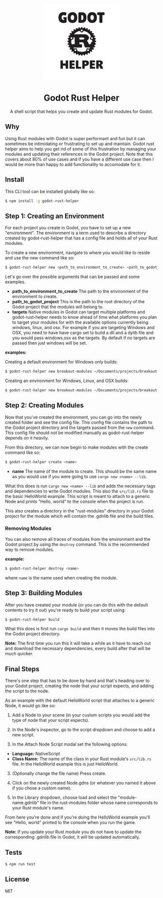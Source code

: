 <p align="center">
  <img width="250" height="250" src="https://raw.githubusercontent.com/robertcorponoi/graphics/master/godot-rust-helper/godot-rust-helper-logo.png">
</p>

<h1 align="center">Godot Rust Helper</h1>

<p align="center">A shell script that helps you create and update Rust modules for Godot.<p>

## **Why**

Using Rust modules with Godot is super performant and fun but it can sometimes be intimidating or frustrating to set up and maintain. Godot rust helper aims to help you get rid of some of this frustration by managing your modules and updating their references in the Godot project. Note that this covers about 80% of use cases and if you have a different use case then I would be more than happy to add functionality to accomodate for it.

## **Install**

This CLI tool can be installed globally like so:

```bash
$ npm install -g godot-rust-helper
```

## **Step 1: Creating an Environment**

For each project you create in Godot, you have to set up a new "environment". The environment is a term used to describe a directory created by godot-rust-helper that has a config file and holds all of your Rust modules.

To create a new environment, navigate to where you would like to reside and use the new command like so:

```bash
$ godot-rust-helper new <path_to_environment_to_create> <path_to_godot_project> <targets>
```

Let's go over the possible arguments that can be passed and some examples.

- **path_to_environment_to_create** The path to the environment of the environment to create.
- **path_to_godot_project** This is the path to the root directory of the Godot project that the modules will belong to.
- **targets** Native modules in Godot can target multiple platforms and godot-rust-helper needs to know ahead of time what platforms you plan to target your modules for with the available options currently being: windows, linux, and osx. For example if you are targeting Windows and OSX, you need to have have cargo set to build a dll and a dylib file and you would pass windows,osx as the targets. By default if no targets are passed then just windows will be set.

**examples:**

Creating a default environment for Windows only builds:

```bash
$ godot-rust-helper new breakout-modules ~/Documents/projects/breakout
```

Creating an environment for Windows, Linux, and OSX builds:

```bash
$ godot-rust-helper new breakout-modules ~/Documents/projects/breakout windows,linux,osx
```

## **Step 2: Creating Modules**

Now that you've created the environment, you can go into the newly created folder and see the config file. This config file contains the path to the Godot project directory and the targets passed from the `new` command. This config file should not be modified manually as godot-rust-helper depends on it heavily.

From this directory, we can now begin to make modules with the create command like so:

```bash
$ godot-rust-helper create <name>
```

- **name** The name of the module to create. This should be the same name as you would use if you were going to use `cargo new <name> --lib`.

What this does is run `cargo new <name> --lib` and adds the necessary tags and dependencies to write Godot modules. This also the `src/lib.rs` file to the basic HelloWorld example. This script is meant to attach to a generic Node and prints "Hello, world" to the console when the project is run.

This also creates a directory in the "rust-modules" directory in your Godot project for the module which will contain the .gdnlib file and the build files.

### **Removing Modules**

You can also remove all traces of modules from the environment and the Godot project by using the `destroy` command. This is the recommended way to remove modules.

**example:**

```bash
$ godot-rust-helper destroy <name>
```

where `name` is the name used when creating the module.

## **Step 3: Building Modules**

After you have created your module (or you can do this with the default contents to try it out) you're ready to build your script using:

```bash
$ godot-rust-helper build
```

What this does is first run `cargo build` and then it moves the build files into the Godot project directory.

**Note:** The first time you run this it will take a while as it have to reach out and download the necessary dependencies, every build after that will be much quicker.

## **Final Steps**

There's one step that has to be done by hand and that's heading over to your Godot project, creating the node that your script expects, and adding the script to the node.

As an example with the default HelloWorld script that attaches to a generic Node, it would go like so:

1. Add a Node to your scene (in your custom scripts you would add the type of node that your script expects).

2. In the Node's inspector, go to the script dropdown and choose to add a new script.

3. In the Attach Node Script modal set the following options:
  - **Language:** NativeScript
  - **Class Name:** The name of the class in your Rust module's `src/lib.rs` file. In the HelloWorld example this is just HelloWorld.

3. (Optionally change the file name) Press create.

4. Click on the newly created Node.gdns (or whatever you named it above if you chose a custom name).

5. In the Library dropdown, choose load and select the "module-name.gdnlib" file in the rust-modules folder whose name corresponds to your Rust module's name.

From here you're done and if you're doing the HelloWorld example you'll see "Hello, world" printed to the console when you run the game.

**Note:** If you update your Rust module you do not have to update the corresponding .gdnlib file in Godot, it will be updated automatically.

## **Tests**

```bash
$ npm run test
```

## **License**

MIT